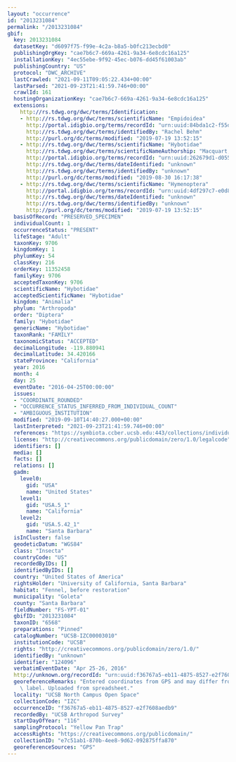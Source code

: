 ```yaml
---
layout: "occurrence"
id: "2013231084"
permalink: "/2013231084"
gbif:
  key: 2013231084
  datasetKey: "d6097f75-f99e-4c2a-b8a5-b0fc213ecbd0"
  publishingOrgKey: "cae7b6c7-669a-4261-9a34-6e8cdc16a125"
  installationKey: "4ec55ebe-9f92-45ec-b076-dd45f61003ab"
  publishingCountry: "US"
  protocol: "DWC_ARCHIVE"
  lastCrawled: "2021-09-11T09:05:22.434+00:00"
  lastParsed: "2021-09-23T21:41:59.746+00:00"
  crawlId: 161
  hostingOrganizationKey: "cae7b6c7-669a-4261-9a34-6e8cdc16a125"
  extensions:
    http://rs.tdwg.org/dwc/terms/Identification:
    - http://rs.tdwg.org/dwc/terms/scientificName: "Empidoidea"
      http://portal.idigbio.org/terms/recordId: "urn:uuid:84bda1c2-f55d-4a70-a7ed-dc6b78b7ffec"
      http://rs.tdwg.org/dwc/terms/identifiedBy: "Rachel Behm"
      http://purl.org/dc/terms/modified: "2019-07-19 13:52:15"
    - http://rs.tdwg.org/dwc/terms/scientificName: "Hybotidae"
      http://rs.tdwg.org/dwc/terms/scientificNameAuthorship: "Macquart, 1823"
      http://portal.idigbio.org/terms/recordId: "urn:uuid:262679d1-d055-4bec-860b-661e7ca21266"
      http://rs.tdwg.org/dwc/terms/dateIdentified: "unknown"
      http://rs.tdwg.org/dwc/terms/identifiedBy: "unknown"
      http://purl.org/dc/terms/modified: "2019-08-30 16:17:38"
    - http://rs.tdwg.org/dwc/terms/scientificName: "Hymenoptera"
      http://portal.idigbio.org/terms/recordId: "urn:uuid:4df297c7-e0d8-45a2-8f17-f84ed3bff718"
      http://rs.tdwg.org/dwc/terms/dateIdentified: "unknown"
      http://rs.tdwg.org/dwc/terms/identifiedBy: "unknown"
      http://purl.org/dc/terms/modified: "2019-07-19 13:52:15"
  basisOfRecord: "PRESERVED_SPECIMEN"
  individualCount: 1
  occurrenceStatus: "PRESENT"
  lifeStage: "Adult"
  taxonKey: 9706
  kingdomKey: 1
  phylumKey: 54
  classKey: 216
  orderKey: 11352458
  familyKey: 9706
  acceptedTaxonKey: 9706
  scientificName: "Hybotidae"
  acceptedScientificName: "Hybotidae"
  kingdom: "Animalia"
  phylum: "Arthropoda"
  order: "Diptera"
  family: "Hybotidae"
  genericName: "Hybotidae"
  taxonRank: "FAMILY"
  taxonomicStatus: "ACCEPTED"
  decimalLongitude: -119.880941
  decimalLatitude: 34.420166
  stateProvince: "California"
  year: 2016
  month: 4
  day: 25
  eventDate: "2016-04-25T00:00:00"
  issues:
  - "COORDINATE_ROUNDED"
  - "OCCURRENCE_STATUS_INFERRED_FROM_INDIVIDUAL_COUNT"
  - "AMBIGUOUS_INSTITUTION"
  modified: "2019-09-10T14:40:27.000+00:00"
  lastInterpreted: "2021-09-23T21:41:59.746+00:00"
  references: "https://symbiota.ccber.ucsb.edu:443/collections/individual/index.php?occid=124096"
  license: "http://creativecommons.org/publicdomain/zero/1.0/legalcode"
  identifiers: []
  media: []
  facts: []
  relations: []
  gadm:
    level0:
      gid: "USA"
      name: "United States"
    level1:
      gid: "USA.5_1"
      name: "California"
    level2:
      gid: "USA.5.42_1"
      name: "Santa Barbara"
  isInCluster: false
  geodeticDatum: "WGS84"
  class: "Insecta"
  countryCode: "US"
  recordedByIDs: []
  identifiedByIDs: []
  country: "United States of America"
  rightsHolder: "University of California, Santa Barbara"
  habitat: "Fennel, before restoration"
  municipality: "Goleta"
  county: "Santa Barbara"
  fieldNumber: "FS-YPT-01"
  gbifID: "2013231084"
  taxonID: "6568"
  preparations: "Pinned"
  catalogNumber: "UCSB-IZC00003010"
  institutionCode: "UCSB"
  rights: "http://creativecommons.org/publicdomain/zero/1.0/"
  identifiedBy: "unknown"
  identifier: "124096"
  verbatimEventDate: "Apr 25-26, 2016"
  http://unknown.org/recordId: "urn:uuid:f36767a5-eb11-4875-8527-e2f7608aedb9"
  georeferenceRemarks: "Entered coordinates from GPS and may differ from what is on\
    \ label. Uploaded from spreadsheet."
  locality: "UCSB North Campus Open Space"
  collectionCode: "IZC"
  occurrenceID: "f36767a5-eb11-4875-8527-e2f7608aedb9"
  recordedBy: "UCSB Arthropod Survey"
  startDayOfYear: "116"
  samplingProtocol: "Yellow Pan Trap"
  accessRights: "https://creativecommons.org/publicdomain/"
  collectionID: "e7c51ab1-870b-4ee8-9d62-092875ffa870"
  georeferenceSources: "GPS"
---
```

